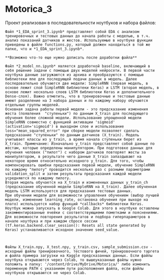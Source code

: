 # Motorica_3
Проект реализован в последовательности ноутбуков и набора файлов:

    Файл *1_EDA_sprint_3.ipynb* представляет собой EDA с анализом тренировочных и тестовых данных до начала работы с моделью, в т.ч. анализ показаний датчиков и жестов. Используемые в ноутбуке функции приведены в файле functions.py, который должен находиться в той же папке, что и *1_EDA_sprint_3.ipynb*.

    **Возможно что-то еще нужно дописать после доработки файла**  

    Файл *2_model_nn.ipynb* является доработкой baseline, включающий в себя решение задачи с помощью двух моделей нейросети. В первой части ноутбука данные загружаются из архива и преобразуются с помощью библиотеки mne для последующей подачи данных в модель. Далее последовательно обучаются две модели: SimpleRNN (первая модель, в основе лежит слой SimpleRNN библиотеки Keras) и LSTM (вторая модель, в основе лежит несколько слоев LSTM библиотеки Keras и дополнительного Dense-слоя). Важно отметить, что в тренировочные и тестовые данные имеют разделение на 3 набора данных и по каждому набору обучаются отдельные группы моделей.   
    Основная задача работы первой модели - это предсказание изменения жеста (появления  "ступеньки") по данным X_train для последующего обучения более сложной модели. Использование упрощенной модели SimpleRNN совместно с функцией активации 'sigmoid' (activation='sigmoid') в выходном слое и использование loss="mean_squared_error" при сборке модели позволяет сделать предсказание "ступеньки" по данным датчиков (X_train). Модель учитывает классы из y_train, а время начала ступеньки берет из X_train. Примечание: Изначально y_train представляет собой данные по жестам, которые определены манипулятором. При подготовке данных для обучения человек ("пилот") с набором датчиков повторяет жесты за манипулятором, в результате чего данные X_train запаздывают на некоторое время относительно исходного y_train. Для того, чтобы компенсировать ошибки предсказания первой модели, обучение SimpleRNN по каждому "пилоту" проводится несколько раз с разными параметрами validation_split и затем результаты предсказания каждой модели усредняются по каждому пилоту.  
    Вторая модель обучается на X_train и измененных данных y_train_ch (предсказание обученной модели SimpleRNN на X_train). Далее обученная модель LSTM используется для предсказания тестовых данных.  
    При обучении модели для возможности управления обучением (выбор лучшей модели, изменение learning_rate, остановка обучения при выходе на плато) используется набор функций *callbacks* библиотеки Keras.
    Ноутбук можно запускать в Google Colab. Для этого в ноутбуке оставлены закомментированные ячейки с соответствующиеми пометками и пояснениями.  
    Для возможности повторения результатов и подбора гиперпараметров в начале ноутбука и при каждом сбросе сессии (tf.keras.backend.clear_session(): Resets all state generated by Keras) устанавливается исходное значение seed_value.  
    


    Файлы X_train.npy, X_test.npy, y_train.csv, sample_submission.csv - исходные файлы тренировочного, тестового фичей, тренировочного таргета и файла примера загрузки на Kaggle предсказанных данных. Если файлы ноутбука открываются через Colab, то вышеуказанные файлы нужно положить в папку: '/content/drive/MyDrive/Motorica/' либо изменить переменную PATH с указанием пути расположения файла, если файлы ноутбуков открываются не через Colab.


